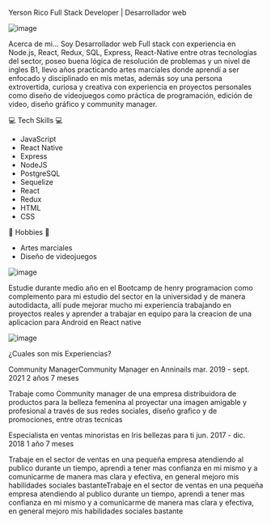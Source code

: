 Yerson Rico
Full Stack Developer | Desarrollador web 

![image](https://user-images.githubusercontent.com/106562225/203459440-c3026e3a-0fb5-4258-a5c1-d12b8071dcac.png)


<!--
**Nosrey/Nosrey** is a ✨ _special_ ✨ repository because its `README.md` (this file) appears on your GitHub profile.

Here are some ideas to get you started:

- 🔭 I’m currently working on ...
- 🌱 I’m currently learning ...
- 👯 I’m looking to collaborate on ...
- 🤔 I’m looking for help with ...
- 💬 Ask me about ...
- 📫 How to reach me: ...
- 😄 Pronouns: ...
- ⚡ Fun fact: ...
-->

Acerca de mi...
Soy Desarrollador web Full stack con experiencia en Node.js, React, Redux, SQL, Express, React-Native entre otras tecnologías del sector, poseo buena lógica de resolución de problemas y un nivel de ingles B1, llevo años practicando artes marciales donde aprendí a ser enfocado y disciplinado en mis metas, además soy una persona extrovertida, curiosa y creativa con experiencia en proyectos personales como diseño de videojuegos como práctica de programación, edición de video, diseño gráfico y community manager.


💻 Tech Skills 💻
 - JavaScript
 - React Native
 - Express
 - NodeJS
 - PostgreSQL
 - Sequelize
 - React
 - Redux
 - HTML
 - CSS 

🔴 Hobbies 🔴
- Artes marciales
- Diseño de videojuegos

![image](https://user-images.githubusercontent.com/106562225/203460279-a0ecfd5d-54ce-46e9-98bd-d51b8badf8ad.png)

Estudie durante medio año en el Bootcamp de henry programacion como complemento para mi estudio del sector en la universidad y de manera autodidacta, allí pude mejorar mucho mi experiencia trabajando en proyectos reales y aprender a trabajar en equipo para la creacion de una aplicacion para Android en React native



![image](https://user-images.githubusercontent.com/106562225/203459821-cea87c8c-3dc8-4fe0-9017-064017b72f3f.png)


¿Cuales son mis Experiencias?


Community ManagerCommunity Manager en Anninails
mar. 2019 - sept. 2021 2 años 7 meses

Trabaje como Community manager de una empresa distribuidora de productos para la belleza femenina al proyectar una imagen amigable y profesional a través de sus redes sociales, diseño grafico y de promociones, entre otras tecnicas



Especialista en ventas minoristas en Iris bellezas para ti
jun. 2017 - dic. 2018 1 año 7 meses


Trabaje en el sector de ventas en una pequeña empresa atendiendo al publico durante un tiempo, aprendi a tener mas confianza en mi mismo y a comunicarme de manera mas clara y efectiva, en general mejoro mis habilidades sociales bastanteTrabaje en el sector de ventas en una pequeña empresa atendiendo al publico durante un tiempo, aprendi a tener mas confianza en mi mismo y a comunicarme de manera mas clara y efectiva, en general mejoro mis habilidades sociales bastante
